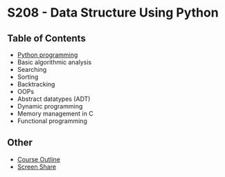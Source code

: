 # S208 - Data Structure Using Python

## Table of Contents
- [Python programming](/Backgrounds/)
- Basic algorithmic analysis
- Searching
- Sorting
- Backtracking
- OOPs
- Abstract datatypes (ADT)
- Dynamic programming
- Memory management in C
- Functional programming

## Other
- [Course Outline](/CSE-S208-CourseOutline.pdf)
- [Screen Share](https://screensy.marijn.it/#MassiveBirdsProposeQuickly)